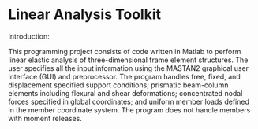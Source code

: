 # Linear Analysis Toolkit

Introduction:

This programming project consists of code written in Matlab to perform linear elastic analysis of three-dimensional frame element structures.  The user specifies all the input information using the MASTAN2 graphical user interface (GUI) and preprocessor. The program handles free, fixed, and displacement specified support conditions; prismatic beam-column elements including flexural and shear deformations; concentrated nodal forces specified in global coordinates; and uniform member loads defined in the member coordinate system. The program does not handle members with moment releases.




